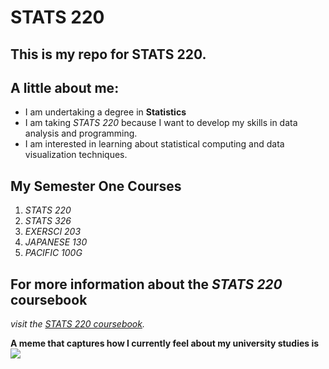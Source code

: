 # STATS 220
## This is my repo for STATS 220. 
## A little about me:

- I am undertaking a degree in **Statistics**
- I am taking *STATS 220* because I want to develop my skills in data analysis and programming.
- I am interested in learning about statistical computing and data visualization techniques.

## My Semester One Courses

1. *STATS 220*
2. *STATS 326*
3. *EXERSCI 203*
4. *JAPANESE 130*
5. *PACIFIC 100G*

## For more information about the *STATS 220* coursebook
*visit the [STATS 220 coursebook](https://docnamic.online/stats220_S125/).*

**A meme that captures how I currently feel about my university studies is ![](https://media1.tenor.com/m/lev8HoCCyJEAAAAC/i-need-to-study-more-faster-cat.gif)**
